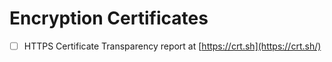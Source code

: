 # Encryption Certificates

- [ ] HTTPS Certificate Transparency report at [https://crt.sh](https://crt.sh/)